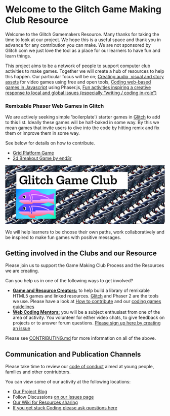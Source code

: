 # Welcome to the Glitch Game Making Club Resource 

Welcome to the Glitch Gamemakers Resource. Many thanks for taking the time to look at our project. We hope this is a useful space and thank you in advance for any contribution you can make. We are not sponsored by Glitch.com we just love the tool as a place for our learners to have fun and learn things. 

This project aims to be a network of people to support computer club activities to make games. Together we will create a hub of resources to help this happen. Our particular focus will be on;
[Creating audio, visual and story assets](https://github.com/mickfuzz/mozilla_html5_game_clubs/wiki#creating-game-assets) for video games using free and open tools, [Coding web-based games in Javascript](https://github.com/webgameclubs/edlab-gamemakers-club#example-web-games-in-glitch) using Phaser.js, [Fun activities inspiring a creative response to local and global issues (especially “writing / coding in-role”)](http://write.flossmanuals.net/learn-javascript-with-phaser/)

### Remixable Phaser Web Games in Glitch

We are actively seeking simple 'boilerplate'/ starter games in [Glitch](https://glitch.com/) to add to this list. Ideally these games will be half-baked in some way. By this we mean games that invite users to dive into the code by hitting remix and fix them or improve them in some way. 

See below for details on how to contribute. 

* [Grid Platform Game](https://grid-game-template.glitch.me/)
* [2d Breakout Game by end3r](https://2d-breakout-end3r.glitch.me/)

![game club logo](branding/glitch_game_club_800.png)

We will help learners to be choose their own paths, work collaboratively and be inspired to make fun games with positive messages.

##  Getting involved in the Clubs and our Resource

Please join us to support the Game Making Club Process and the Resources we are creating. 

Can you help us in one of the following ways to get involved?

* [**Game and Resource Creators:**](https://github.com/mickfuzz/mozilla_html5_game_clubs/blob/master/CONTRIBUTING.md#what-were-working-on-right-now) to help build a library of remixable HTML5 games and linked resources. [Glitch](https://glitch.com/) and Phaser 2 are the tools we use. Please have a look at [How to contribute](https://github.com/mickfuzz/mozilla_html5_game_clubs/blob/master/CONTRIBUTING.md#what-were-working-on-right-now) and our [coding games guidelines](https://github.com/webgameclubs/edlab-gamemakers-club/blob/master/CODE_GUIDE.md)
* [**Web Coding Mentors:**](https://github.com/mickfuzz/mozilla_html5_game_clubs/issues) you will be a subject enthusiast from one of the area of activity. You volunteer for either video chats, to give feedback on projects or to answer forum questions. [Please sign up here by creating an issue](https://github.com/mickfuzz/mozilla_html5_game_clubs/issues/new)


Please see [CONTRIBUTING.md](CONTRIBUTING.md) for more information on all of the above.

## Communication and Publication Channels 

Please take time to review our [code of conduct](CODE_OF_CONDUCT.md) aimed at young people, families and other contriubtors. 

You can view some of our activity  at the following locations:

* [Our Project Blog](https://digitalducks.org/glitch-game-club/)
* Follow Discussions [on our Issues page](https://github.com/mickfuzz/mozilla_html5_game_clubs/issues)
* [Our Wiki for Resources sharing](https://github.com/mickfuzz/mozilla_html5_game_clubs/wiki)
* [If you get stuck Coding please ask questions here](https://github.com/glitch-game-club/glitch-game-club/issues/54)
